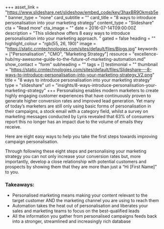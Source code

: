 +++
asset_link = "https://www.slideshare.net/slideshow/embed_code/key/3haxBR9Okmsb5e"
banner_type = "none"
card_subtitle = ""
card_title = "8 ways to introduce personalisation into your marketing strategy"
content_type = "Slideshare"
cta = "Read more"
cta_image = ""
date = 2016-07-14T09:00:00Z
description = "This slideshow offers 8 easy ways to introduce personalisation into your marketing approach. "
gated = false
heading = ""
highlight_colour = "rgb(55, 26, 190)"
image = "https://static.crmtechnologies.com/sites/default/files/Blogs.jpg"
keywords = ["Personalisation", "CMO", "Marketing Strategy"]
resource = "excellence-hub/my-awesome-guide-to-the-future-of-marketing-automation.md"
show_contact = "form"
subheading = ""
tags = []
testimonial = ""
thumbnail = "https://static.crmtechnologies.com/sites/default/files/Slideshare---8-ways-to-introduce-personalisation-into-your-marketing-strategy_V2.png"
title = "8 ways to introduce personalisation into your marketing strategy"
type = "slideshare"
url = "insights/8-ways-introduce-personalisation-your-marketing-strategy"
+++
Personalising enables modern marketers to create highly engaging customer experiences that have continuously proven to generate higher conversion rates and improved lead generation. Yet many of today’s marketers are still only using basic forms of personalisation in their campaigns, a stock email with a category field, whilst a survey on marketing messages conducted by Lyris revealed that 63% of consumers report this no longer has an impact due to the volume of emails they receive.

Here are eight easy ways to help you take the first steps towards improving campaign personalisation.

Through following these eight steps and personalising your marketing strategy you can not only increase your conversion rates but, more importantly, develop a close relationship with potential customers and prospects by showing them that they are more than just a “Hi \[First Name\]” to you.

### Takeaways:

* Personalised marketing means making your content relevant to the target customer AND the marketing channel you are using to reach them
* Automation takes the heat out of personalisation and liberates your sales and marketing teams to focus on the best-qualified leads
* All the information you gather from personalised campaigns feeds back into a stronger, streamlined and increasingly rich database